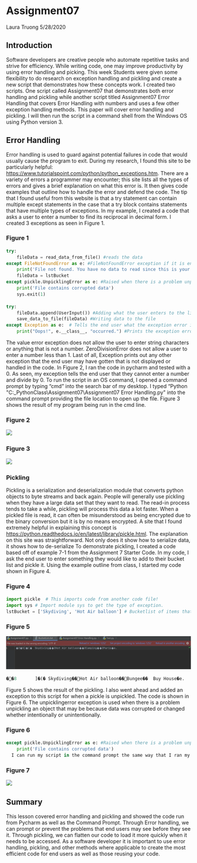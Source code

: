 # **Assignment07**  
  Laura Truong 5/28/2020 

## **Introduction**  
Software developers are creative people who automate repetitive tasks and strive for efficiency. While writing code, one may improve productivity by using error handling and picking. This week Students were given some flexibility to do research on exception handling and pickling and create a new script that demonstrates how these concepts work.  I created two scripts. One script called Assignment07 that demonstrates both error handling and pickling while another script titled Assignment07 Error Handling that covers Error Handling with numbers and uses a few other exception handling methods. This paper will cover error handling and pickling. I will then run the script in a command shell from the Windows OS using Python version 3.  

## **Error Handling**  
Error handling is used to guard against potential failures in code that would usually cause the program to exit. During my research, I found this site to be particularly helpful: https://www.tutorialspoint.com/python/python_exceptions.htm. There are a variety of errors a programmer may encounter; this site lists all the types of errors and gives a brief explanation on what this error is. It then gives code examples that outline how to handle the error and defend the code. The tip that I found useful from this website is that a try statement can contain multiple except statements in the case that a try block contains statements that have multiple types of exceptions. In my example, I created a code that asks a user to enter a number to find its reciprocal in decimal form. I created 3 exceptions as seen in Figure 1.   

### Figure 1
```python
try:
    fileData = read_data_from_file() #reads the data
except FileNotFoundError as e: #FileNotFoundError exception if it is end user's first time opening
    print('File not found. You have no data to read since this is your first time opening the program.')
    fileData = lstBucket
except pickle.UnpicklingError as e: #Raised when there is a problem unpickling an object
    print('File contains corrupted data')
    sys.exit(1)

try:
    fileData.append(UserInput()) #Adding what the user enters to the list
    save_data_to_file(fileData) #Writing data to the file
except Exception as e:  # Tells the end user what the exception error is if not defined.
    print("Oops!", e.__class__, "occurred.") #Prints the exception error so the end user can see it.
```

The value error exception does not allow the user to enter string characters or anything that is not a number. ZeroDivisionError does not allow a user to enter a number less than 1. Last of all, Exception prints out any other exception that the end user may have gotten that is not displayed or handled in the code. In Figure 2, I ran the code in pycharm and tested with a 0. As seen, my exception tells the end user that they cannot enter a number and divide by 0. To run the script in an OS command, I opened a command prompt by typing “cmd” into the search bar of my desktop. I typed “Python "C:\_PythonClass\Assignment07\Assignment07 Error Handling.py" into the command prompt providing the file location to open up the file. Figure 3 shows the result of my program being run in the cmd line.  

### Figure 2   
![](https://user-images.githubusercontent.com/65471958/83485619-42082d00-a45c-11ea-9348-dfcd3842f67f.png)



### Figure 3
![](https://user-images.githubusercontent.com/65471958/83486060-3f5a0780-a45d-11ea-9d3a-795f2fde2c0f.png)

### **Pickling**  
Pickling is a serialization and deserialization module that converts python objects to byte streams and back again. People will generally use pickling when they have a large data set that they want to read. The read-in process tends to take a while, pickling will process this data a lot faster. When a pickled file is read, it can often be misunderstood as being encrypted due to the binary conversion but it is by no means encrypted.  A site that I found extremely helpful in explaining this concept is https://python.readthedocs.io/en/latest/library/pickle.html. The explanation on this site was straightforward. Not only does it show how to serialize data, it shows how to de-serialize To demonstrate pickling, I created a code based off of example 7-1 from the Assignment 7 Starter Code. In my code, I ask the end user to enter something they would like to add to their bucket list and pickle it. Using the example outline from class, I started my code shown in Figure 4.   

### Figure 4
```python
import pickle  # This imports code from another code file!
import sys # Import module sys to get the type of exception.
lstBucket = ['Skydiving', 'Hot Air balloon'] # Bucketlist of items that end user will add on to
```  
 
### Figure 5
![](https://github.com/laurat-tech/ITFnd100-Mod07/blob/master/docs/Figure5.png)

```python
��8       ]�(�	Skydiving��Hot Air balloon��Bungee��	Buy House�e.
```

Figure 5 shows the result of the pickling. I also went ahead and added an exception to this script for when a pickle is unpickled. The code is shown in Figure 6. The unpicklingerror exception is used when there is a problem unpickling an object that may be because data was corrupted or changed whether intentionally or unintentionally.   
  
### Figure 6
```python
except pickle.UnpicklingError as e: #Raised when there is a problem unpickling an object
    print('File contains corrupted data')
  I can run my script in the command prompt the same way that I ran my Assignment07 Error Handling script by pasting the file path into the command prompt. Figure 7 shows the result of running my script in the command prompt. 
```

### Figure 7  
![](https://user-images.githubusercontent.com/65471958/83486065-43862500-a45d-11ea-9a43-3385bb47ac80.png) 

## **Summary**  
This lesson covered error handling and pickling and showed the code run from Pycharm as well as the Command Prompt.  Through Error handling, we can prompt or prevent the problems that end users may see before they see it. Through pickling, we can flatten our code to load it more quickly when it needs to be accessed. As a software developer it is important to use error handling, pickling, and other methods where applicable to create the most efficient code for end users as well as those reusing your code. 

